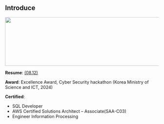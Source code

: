 ## Introduce

<a href="https://www.gitanimals.org/en_US?utm_medium=image&utm_source=downfa11&utm_content=line">
  <img
    src="https://render.gitanimals.org/lines/downfa11?pet-id=753868552810631596"
    width="860"
    height="160"
  />
</a>


<br>

**Resume**: [(08.12)](https://drive.google.com/file/d/1-BbC8AycmGQLTXHllEF79on3S_JoczmL)

**Award**: Excellence Award, Cyber Security hackathon (Korea Ministry of Science and ICT, 2024)

**Certified**: 
  - SQL Developer
  - AWS Certified Solutions Architect – Associate(SAA-C03)
  - Engineer Information Processing

<br>
